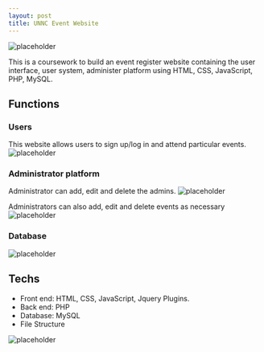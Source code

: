 ```yaml
---
layout: post
title: UNNC Event Website
---
```

![placeholder](http://okkrf0epo.bkt.clouddn.com/unnc-event-user.gif)
<div class="message">
This is a coursework to build an event register website containing the user interface, user system, administer platform using HTML, CSS, JavaScript, PHP, MySQL.
</div>

## Functions
### Users

This website allows users to sign up/log in and attend particular events.
![placeholder](http://okkrf0epo.bkt.clouddn.com/unnc-event-user.gif)


### Administrator platform

Administrator can add, edit and delete the admins.
![placeholder](http://okkrf0epo.bkt.clouddn.com/unnc-event-admin.gif)

Administrators can also add, edit and delete events as necessary
![placeholder](http://okkrf0epo.bkt.clouddn.com/unnc-event-event.gif)


### Database

![placeholder](http://okkrf0epo.bkt.clouddn.com/unnc-event-database.gif)


## Techs

- Front end: HTML, CSS, JavaScript, Jquery Plugins.
- Back end: PHP
- Database: MySQL
- File Structure 

![placeholder](http://okkrf0epo.bkt.clouddn.com/UNNC-EVENT-Struct.png)



